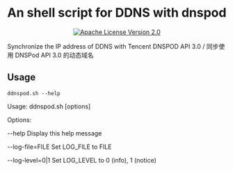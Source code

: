 <div align="center">
  <h1>An shell script for DDNS with dnspod</h1>
</div>

<p align="center">
  <a href="https://github.com/qingzi-zhang/dnspod-shell/blob/main/LICENSE">
    <img alt="Apache License Version 2.0" src="https://img.shields.io/github/license/qingzi-zhang/dnspod-shell">
  </a>
</p>

Synchronize the IP address of DDNS with Tencent DNSPOD API 3.0 / 同步使用 DNSPod API 3.0 的动态域名

## Usage
```
ddnspod.sh --help
```
Usage: ddnspod.sh [options]

Options:

  --help               Display this help message

  --log-file=FILE      Set LOG_FILE to FILE

  --log-level=0|1      Set LOG_LEVEL to 0 (info), 1 (notice)
